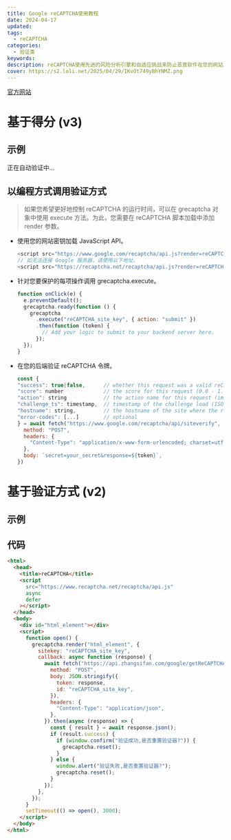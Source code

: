 ```yaml
---
title: Google reCAPTCHA使用教程
date: 2024-04-17
updated:
tags:
  - reCAPTCHA
categories:
  - 验证类
keywords:
description: reCAPTCHA使用先进的风险分析引擎和自适应挑战来防止恶意软件在您的网站上进行滥用活动。与此同时，合法用户将能够登录、购买、查看页面或创建帐户，而虚假用户将被屏蔽。
cover: https://s2.loli.net/2025/04/29/IKvOt749yBhYNMZ.png
---
```


[官方网站](https://www.google.com/recaptcha/about/)

# 基于得分 (v3)

## 示例

<style>
.grecaptcha-badge {
  visibility: hidden;
}
</style>
<script src="https://www.recaptcha.net/recaptcha/api.js?render=6LfWnrwpAAAAAABWBUfPCn9qB6C0vH6K4A7oEz6d"  async defer></script>
<div id="v3_text">正在自动验证中...</div>
<script>
function openV3() {
  grecaptcha.ready(() => {
    grecaptcha
      .execute("6LfWnrwpAAAAAABWBUfPCn9qB6C0vH6K4A7oEz6d", { action: "submit" })
      .then(async (token) => {
        await fetch("https://api.zhangsifan.com/google/getReCAPTCHA", {
          method: "POST",
          body: JSON.stringify({
            token: token,
            id: "6LfWnrwpAAAAAABWBUfPCn9qB6C0vH6K4A7oEz6d",
          }),
          headers: {
            "Content-Type": "application/json",
          },
        }).then(async (response) => {
          const { result } = await response.json();
          console.log(result);
          document.getElementById("v3_text").innerText = result.success ? "验证成功,得分为" + result.score  : "验证失败";
        });
      });
  });
}
setTimeout(() => openV3(), 3000);
</script>

## 以编程方式调用验证方式

> 如果您希望更好地控制 reCAPTCHA 的运行时间，可以在 grecaptcha 对象中使用 execute 方法。为此，您需要在 reCAPTCHA 脚本加载中添加 render 参数。

- 使用您的网站密钥加载 JavaScript API。
  ```js
  <script src="https://www.google.com/recaptcha/api.js?render=reCAPTCHA_site_key"></script>
  // 如无法连接 Google 服务器，请使用以下地址。
  <script src="https://recaptcha.net/recaptcha/api.js?render=reCAPTCHA_site_key"></script>
  ```
- 针对您要保护的每项操作调用 grecaptcha.execute。

  ```js
  function onClick(e) {
    e.preventDefault();
    grecaptcha.ready(function () {
      grecaptcha
        .execute("reCAPTCHA_site_key", { action: "submit" })
        .then(function (token) {
          // Add your logic to submit to your backend server here.
        });
    });
  }
  ```

- 在您的后端验证 reCAPTCHA 令牌。

  ```js
  const {
  "success": true|false,      // whether this request was a valid reCAPTCHA token for your site
  "score": number             // the score for this request (0.0 - 1.0)
  "action": string            // the action name for this request (important to verify)
  "challenge_ts": timestamp,  // timestamp of the challenge load (ISO format yyyy-MM-dd'T'HH:mm:ssZZ)
  "hostname": string,         // the hostname of the site where the reCAPTCHA was solved
  "error-codes": [...]        // optional
  } = await fetch("https://www.google.com/recaptcha/api/siteverify", {
    method: "POST",
    headers: {
      "Content-Type": "application/x-www-form-urlencoded; charset=utf-8",
    },
    body: `secret=your_secret&response=${token}`,
  })
  ```

# 基于验证方式 (v2)

## 示例

<style>
.grecaptcha-badge {
  visibility: hidden;
}
</style>
<script src="https://www.recaptcha.net/recaptcha/api.js?render=6LfWnrwpAAAAAABWBUfPCn9qB6C0vH6K4A7oEz6d"  async defer></script>
<div id="html_element"></div>
<script>
function open() {
  grecaptcha.render("html_element", {
    sitekey: "6Lf2irwpAAAAAIfBI_Bjo7TAccpnUAPsiI01rF7x",
    callback: async function (response) {
      await fetch("https://api.zhangsifan.com/google/getReCAPTCHA", {
        method: "POST",
        body: JSON.stringify({
          token: response,
          id: "6Lf2irwpAAAAAIfBI_Bjo7TAccpnUAPsiI01rF7x",
        }),
        headers: {
          "Content-Type": "application/json",
        },
      }).then(async (response) => {
        const { result } = await response.json();
        if (result.success) {
          if (window.confirm("验证成功,是否重置验证器?")) {
            grecaptcha.reset();
          }
        } else {
          window.alert("验证失败,是否重置验证器?");
          grecaptcha.reset();
        }
      });
    },
  });
}
setTimeout(() => open(), 3000);
</script>

## 代码

```html
<html>
  <head>
    <title>reCAPTCHA</title>
    <script
      src="https://www.recaptcha.net/recaptcha/api.js"
      async
      defer
    ></script>
  </head>
  <body>
    <div id="html_element"></div>
    <script>
      function open() {
        grecaptcha.render("html_element", {
          sitekey: "reCAPTCHA_site_key",
          callback: async function (response) {
            await fetch("https://api.zhangsifan.com/google/getReCAPTCHA", {
              method: "POST",
              body: JSON.stringify({
                token: response,
                id: "reCAPTCHA_site_key",
              }),
              headers: {
                "Content-Type": "application/json",
              },
            }).then(async (response) => {
              const { result } = await response.json();
              if (result.success) {
                if (window.confirm("验证成功,是否重置验证器?")) {
                  grecaptcha.reset();
                }
              } else {
                window.alert("验证失败,是否重置验证器?");
                grecaptcha.reset();
              }
            });
          },
        });
      }
      setTimeout(() => open(), 3000);
    </script>
  </body>
</html>
```
